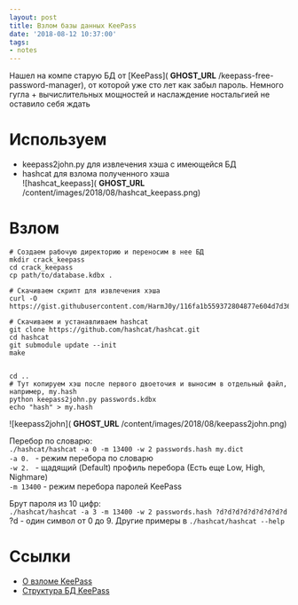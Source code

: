 ```yaml
---
layout: post
title: Взлом базы данных KeePass
date: '2018-08-12 10:37:00'
tags:
- notes
---
```


Нашел на компе старую БД от [KeePass]( __GHOST_URL__ /keepass-free-password-manager), от которой уже сто лет как забыл пароль. Немного гугла + вычислительных мощностей и наслаждение ностальгией не оставило себя ждать

<!--kg-card-begin: markdown-->
# Используем

- keepass2john.py для извлечения хэша с имеющейся БД
- hashcat для взлома полученного хэша  
 ![hashcat_keepass]( __GHOST_URL__ /content/images/2018/08/hashcat_keepass.png)
<!--kg-card-end: markdown--><!--kg-card-begin: markdown-->
# Взлом

    # Создаем рабочую директорию и переносим в нее БД
    mkdir crack_keepass
    cd crack_keepass
    cp path/to/database.kdbx .
    
    # Скачиваем скрипт для извлечения хэша
    curl -O https://gist.githubusercontent.com/HarmJ0y/116fa1b559372804877e604d7d367bbc/raw/keepass2john.py
    
    # Скачиваем и устанавливаем hashcat
    git clone https://github.com/hashcat/hashcat.git
    cd hashcat
    git submodule update --init
    make
    
    
    cd ..
    # Тут копируем хэш после первого двоеточия и выносим в отдельный файл, например, my.hash
    python keepass2john.py passwords.kdbx
    echo "hash" > my.hash

![keepass2john]( __GHOST_URL__ /content/images/2018/08/keepass2john.png)

<!--kg-card-end: markdown--><!--kg-card-begin: markdown-->

Перебор по словарю:  
`./hashcat/hashcat -a 0 -m 13400 -w 2 passwords.hash my.dict`  
`-a 0. ` - режим перебора по словарю  
`-w 2. ` - щадящий (Default) профиль перебора (Есть еще Low, High, Nighmare)  
`-m 13400` - режим перебора паролей KeePass

Брут пароля из 10 цифр:  
`./hashcat/hashcat -a 3 -m 13400 -w 2 passwords.hash ?d?d?d?d?d?d?d?d?d`  
?d - один символ от 0 до 9. Другие примеры в `./hashcat/hashcat --help`

<!--kg-card-end: markdown--><!--kg-card-begin: markdown-->
# Ссылки

- [О взломе KeePass](https://defcon.ru/penetration-testing/3353/)
- [Структура БД KeePass](https://habr.com/post/346820/)
<!--kg-card-end: markdown-->